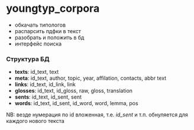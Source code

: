 # youngtyp_corpora


- обкачать типологов
- распарсить пдфки в текст
- разобрать и положить в бд
- интерфейс поиска


### Структура БД
- **texts**:
    id_text, text
- **meta**: id_text, author, topic, year, affilation, contacts, abbr text
- **links**: id_text, id_link, link
- **glosses**: id_text, id_gloss, raw, gloss, translation
- **sents**:
    id_text, id_sent, sent
- **words**:
    id_text, id_sent, id_word, word, lemma, pos

NB: везде нумерация по id вложенная, т.е. *id_sent* и т.п. обнуляется для каждого нового текста
